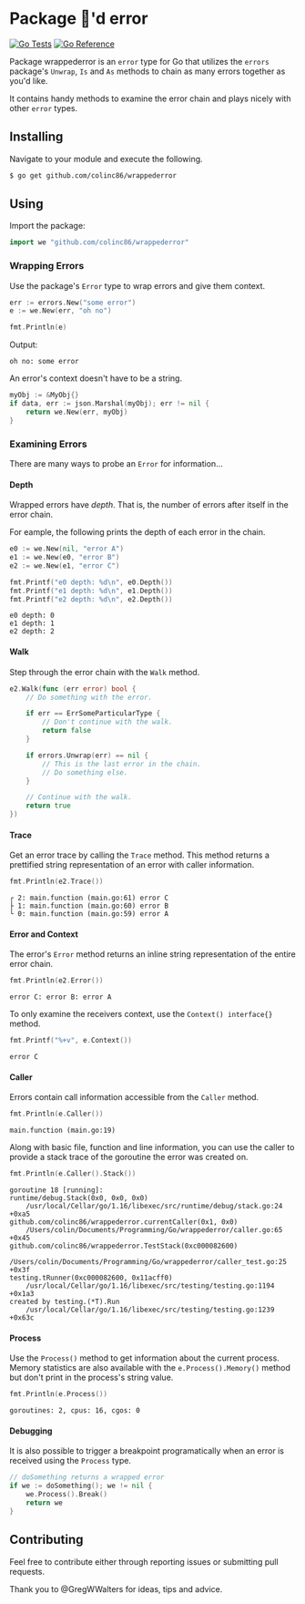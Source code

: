 # Package 🎁'd error

[![Go Tests](https://github.com/colinc86/wrappederror/actions/workflows/go-test.yml/badge.svg?branch=main)](https://github.com/colinc86/wrappederror/actions/workflows/go-test.yml) [![Go Reference](https://pkg.go.dev/badge/github.com/colinc86/wrappederror.svg)](https://pkg.go.dev/github.com/colinc86/wrappederror)

Package wrappederror is an `error` type for Go that utilizes the `errors` package's `Unwrap`, `Is` and `As` methods to chain as many errors together as you'd like.

It contains handy methods to examine the error chain and plays nicely with other `error` types.

## Installing

Navigate to your module and execute the following.

```bash
$ go get github.com/colinc86/wrappederror
```

## Using

Import the package:

```go
import we "github.com/colinc86/wrappederror"
```

### Wrapping Errors

Use the package's `Error` type to wrap errors and give them context.

```go
err := errors.New("some error")
e := we.New(err, "oh no")

fmt.Println(e)
```

Output:

```
oh no: some error
```

An error's context doesn't have to be a string.

```go
myObj := &MyObj{}
if data, err := json.Marshal(myObj); err != nil {
	return we.New(err, myObj)
}
```

### Examining Errors

There are many ways to probe an `Error` for information...

#### Depth

Wrapped errors have _depth_. That is, the number of errors after itself in the error chain.

For eample, the following prints the depth of each error in the chain.

```go
e0 := we.New(nil, "error A")
e1 := we.New(e0, "error B")
e2 := we.New(e1, "error C")

fmt.Printf("e0 depth: %d\n", e0.Depth())
fmt.Printf("e1 depth: %d\n", e1.Depth())
fmt.Printf("e2 depth: %d\n", e2.Depth())
```

```
e0 depth: 0
e1 depth: 1
e2 depth: 2
```

#### Walk

Step through the error chain with the `Walk` method.

```go
e2.Walk(func (err error) bool {
	// Do something with the error.

	if err == ErrSomeParticularType {
		// Don't continue with the walk.
		return false
	}

	if errors.Unwrap(err) == nil {
		// This is the last error in the chain.
		// Do something else.
	}

	// Continue with the walk.
	return true
})
```

#### Trace

Get an error trace by calling the `Trace` method. This method returns a prettified string representation of an error with caller information.

```go
fmt.Println(e2.Trace())
```

```
┌ 2: main.function (main.go:61) error C
├ 1: main.function (main.go:60) error B
└ 0: main.function (main.go:59) error A
```

#### Error and Context

The error's `Error` method returns an inline string representation of the entire error chain.

```go
fmt.Println(e2.Error())
```

```
error C: error B: error A
```

To only examine the receivers context, use the `Context() interface{}` method.

```go
fmt.Printf("%+v", e.Context())
```

```
error C
```

#### Caller

Errors contain call information accessible from the `Caller` method. 

```go
fmt.Println(e.Caller())
```

```
main.function (main.go:19)
```

Along with basic file, function and line information, you can use the caller to provide a stack trace of the goroutine the error was created on.

```go
fmt.Println(e.Caller().Stack())
```

```
goroutine 18 [running]:
runtime/debug.Stack(0x0, 0x0, 0x0)
	/usr/local/Cellar/go/1.16/libexec/src/runtime/debug/stack.go:24 +0xa5
github.com/colinc86/wrappederror.currentCaller(0x1, 0x0)
	/Users/colin/Documents/Programming/Go/wrappederror/caller.go:65 +0x45
github.com/colinc86/wrappederror.TestStack(0xc000082600)
	/Users/colin/Documents/Programming/Go/wrappederror/caller_test.go:25 +0x3f
testing.tRunner(0xc000082600, 0x11acff0)
	/usr/local/Cellar/go/1.16/libexec/src/testing/testing.go:1194 +0x1a3
created by testing.(*T).Run
	/usr/local/Cellar/go/1.16/libexec/src/testing/testing.go:1239 +0x63c
```

#### Process

Use the `Process()` method to get information about the current process. Memory statistics are also available with the `e.Process().Memory()` method but don't print in the process's string value.

```go
fmt.Println(e.Process())
```

```
goroutines: 2, cpus: 16, cgos: 0
```

#### Debugging

It is also possible to trigger a breakpoint programatically when an error is received using the `Process` type.

```go
// doSomething returns a wrapped error
if we := doSomething(); we != nil {
	we.Process().Break()
	return we
}
```

## Contributing

Feel free to contribute either through reporting issues or submitting pull requests.

Thank you to @GregWWalters for ideas, tips and advice.
